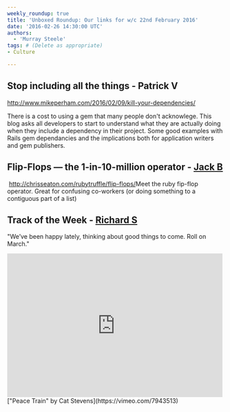 ```yaml
---
weekly_roundup: true
title: 'Unboxed Roundup: Our links for w/c 22nd February 2016'
date: '2016-02-26 14:30:00 UTC'
authors:
  - 'Murray Steele'
tags: # (Delete as appropriate)
- Culture

---
```


## Stop including all the things - Patrick V

http://www.mikeperham.com/2016/02/09/kill-your-dependencies/

There is a cost to using a gem that many people don't acknowlege. This blog asks all developers to start to understand what they are actually doing when they include a dependency in their project.  Some good examples with Rails gem dependancies and the implications both for application writers and gem publishers.

## Flip-Flops — the 1-in-10-million operator - [Jack B](/people#jack-bracewell)
​
http://chrisseaton.com/rubytruffle/flip-flops/
​
Meet the ruby fip-flop operator. Great for confusing co-workers (or doing something to a contiguous part of a list)

## Track of the Week - [Richard S](/people#richard-stobart)

"We’ve been happy lately, thinking about good things to come. Roll on March."

<iframe src="https://player.vimeo.com/video/7943513" width="500" height="333" frameborder="0" webkitallowfullscreen mozallowfullscreen allowfullscreen></iframe>
["Peace Train" by Cat Stevens](https://vimeo.com/7943513)

